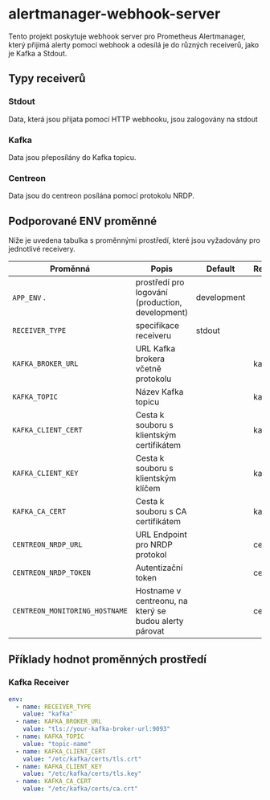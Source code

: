 # alertmanager-webhook-server

Tento projekt poskytuje webhook server pro Prometheus Alertmanager, který přijímá alerty pomocí webhook a odesílá je do různých receiverů, jako je Kafka a Stdout.

## Typy receiverů
### Stdout
Data, která jsou přijata pomocí HTTP webhooku, jsou zalogovány na stdout

### Kafka
Data jsou přeposílány do Kafka topicu.

### Centreon
Data jsou do centreon posílána pomocí protokolu NRDP.

## Podporované ENV proměnné

Níže je uvedena tabulka s proměnnými prostředí, které jsou vyžadovány pro jednotlivé receivery.

| Proměnná                       | Popis                                                  | Default     | Receiver  |
|--------------------------------|--------------------------------------------------------|-------------|-----------|
| `APP_ENV` .                    | prostředí pro logování (production, development)       | development |           |
| `RECEIVER_TYPE`                | specifikace receiveru                                  | stdout      |           |
| `KAFKA_BROKER_URL`             | URL Kafka brokera včetně protokolu                     |             | kafka     |
| `KAFKA_TOPIC`                  | Název Kafka topicu                                     |             | kafka     |
| `KAFKA_CLIENT_CERT`            | Cesta k souboru s klientským certifikátem              |             | kafka     |
| `KAFKA_CLIENT_KEY`             | Cesta k souboru s klientským klíčem                    |             | kafka     |
| `KAFKA_CA_CERT`                | Cesta k souboru s CA certifikátem                      |             | kafka     |
| `CENTREON_NRDP_URL`            | URL Endpoint pro NRDP protokol                         |             | centreon  |
| `CENTREON_NRDP_TOKEN`          | Autentizační token                                     |             | centreon  |
| `CENTREON_MONITORING_HOSTNAME` | Hostname v centreonu, na který se budou alerty párovat |             | centreon  |


## Příklady hodnot proměnných prostředí

### Kafka Receiver

```yaml
env:
  - name: RECEIVER_TYPE
    value: "kafka"
  - name: KAFKA_BROKER_URL
    value: "tls://your-kafka-broker-url:9093"
  - name: KAFKA_TOPIC
    value: "topic-name"
  - name: KAFKA_CLIENT_CERT
    value: "/etc/kafka/certs/tls.crt"
  - name: KAFKA_CLIENT_KEY
    value: "/etc/kafka/certs/tls.key"
  - name: KAFKA_CA_CERT
    value: "/etc/kafka/certs/ca.crt"
```